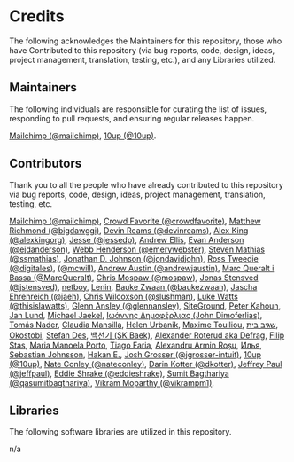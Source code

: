 # Credits

The following acknowledges the Maintainers for this repository, those who have Contributed to this repository (via bug reports, code, design, ideas, project management, translation, testing, etc.), and any Libraries utilized.

## Maintainers

The following individuals are responsible for curating the list of issues, responding to pull requests, and ensuring regular releases happen.

[Mailchimp (@mailchimp)](https://github.com/mailchimp), [10up (@10up)](https://github.com/10up).

## Contributors

Thank you to all the people who have already contributed to this repository via bug reports, code, design, ideas, project management, translation, testing, etc.

[Mailchimp (@mailchimp)](https://github.com/mailchimp), [Crowd Favorite (@crowdfavorite)](https://github.com/crowdfavorite), [Matthew Richmond (@bigdawggi)](https://github.com/bigdawggi), [Devin Reams (@devinreams)](https://github.com/devinreams), [Alex King (@alexkingorg)](https://github.com/alexkingorg), [Jesse (@jessedp)](https://github.com/jessedp), [Andrew Ellis](awellis@me.com), [Evan Anderson (@ejdanderson)](https://github.com/ejdanderson), [Webb Henderson (@emerywebster)](https://github.com/emerywebster), [Steven Mathias (@ssmathias)](https://github.com/ssmathias), [Jonathan D. Johnson (@jondavidjohn)](https://github.com/jondavidjohn), [Ross Tweedie (@digitales)](https://github.com/digitales), [(@mcwill)](https://github.com/mcwill), [Andrew Austin (@andrewjaustin)](https://github.com/andrewjaustin), [Marc Queralt i Bassa (@MarcQueralt)](https://github.com/MarcQueralt), [Chris Mospaw (@mospaw)](https://github.com/mospaw), [Jonas Stensved (@jstensved)](https://github.com/jstensved), [netboy](netboy@netboy.pl), [Lenin](lenin@tasawr.com), [Bauke Zwaan (@baukezwaan)](https://github.com/baukezwaan), [Jascha Ehrenreich (@jaeh)](https://github.com/jaeh), [Chris Wilcoxson (@slushman)](https://github.com/slushman), [Luke Watts (@thisislawatts)](https://github.com/thisislawatts), [Glenn Ansley (@glennansley)](https://github.com/glennansley), [SiteGround](http://www.siteground.com/wordpress-hosting.htm), [Peter Kahoun](http://kahi.cz/), [Jan Lund](), [Michael Jaekel](), [Ιωάννης Δημοφέρλιας (John Dimoferlias)](), [Tomás Nader](), [Claudia Mansilla](http://cricava.com/), [Helen Urbanik](http://www.motomaania.ee/), [Maxime Toulliou](http://www.maximetoulliou.com/), [שגיב בית](http://www.sagive.co.il), [Okostobi](), [Stefan Des](http://www.stefandes.com), [백선기 (SK Baek)](), [Alexander Roterud aka Defrag](http://www.tigerpews.com), [Filip Stas](http://suddenelfilio.net/), [Maria Manoela Porto](), [Tiago Faria](http://xroot.org), [Alexandru Armin Roșu](), [Илья](http://fatcow.com), [Sebastian Johnsson](http://www.agiley.se/), [Hakan E.](http://kazancexpert.com/), [Josh Grosser (@jgrosser-intuit)](https://github.com/jgrosser-intuit), [10up (@10up)](https://github.com/10up), [Nate Conley (@nateconley)](https://github.com/nateconley), [Darin Kotter (@dkotter)](https://github.com/dkotter), [Jeffrey Paul (@jeffpaul)](https://github.com/jeffpaul), [Eddie Shrake (@eddieshrake)](https://github.com/eddieshrake), [Sumit Bagthariya (@qasumitbagthariya)](https://github.com/qasumitbagthariya), [Vikram Moparthy (@vikrampm1)](https://github.com/vikrampm1).

## Libraries

The following software libraries are utilized in this repository.

n/a
